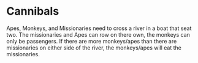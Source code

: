 # Cannibals

Apes, Monkeys, and Missionaries need to cross a river in a boat that seat two. The missionaries and Apes can row on there own, the monkeys can only be passengers. If there are more monkeys/apes than there are missionaries on either side of the river, the monkeys/apes will eat the missionaries.
